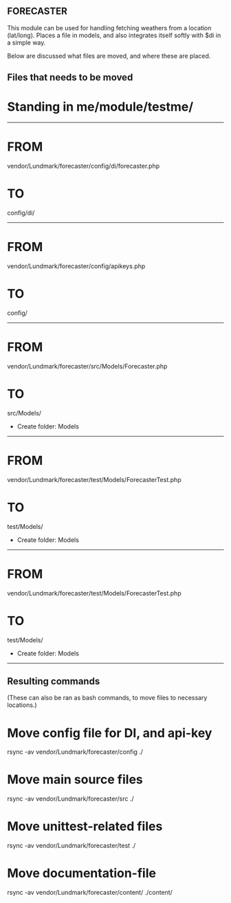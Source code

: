 ## FORECASTER ##

This module can be used for handling fetching weathers from a location (lat/long).
Places a file in models, and also integrates itself softly with $di in a simple way.

Below are discussed what files are moved, and where these are placed.


## Files that needs to be moved ##

# Standing in me/module/testme/
-----------------------------------------------------
# FROM
vendor/Lundmark/forecaster/config/di/forecaster.php
# TO
config/di/

-----------------------------------------------------
# FROM
vendor/Lundmark/forecaster/config/apikeys.php
# TO
config/

-----------------------------------------------------
# FROM
vendor/Lundmark/forecaster/src/Models/Forecaster.php
# TO
src/Models/
* Create folder: Models

-----------------------------------------------------
# FROM
vendor/Lundmark/forecaster/test/Models/ForecasterTest.php
# TO
test/Models/
* Create folder: Models

-----------------------------------------------------
# FROM
vendor/Lundmark/forecaster/test/Models/ForecasterTest.php
# TO
test/Models/
* Create folder: Models

-----------------------------------------------------
## Resulting commands ##
(These can also be ran as bash commands, to move files to necessary locations.)

# Move config file for DI, and api-key
rsync -av vendor/Lundmark/forecaster/config ./
# Move main source files
rsync -av vendor/Lundmark/forecaster/src ./
# Move unittest-related files
rsync -av vendor/Lundmark/forecaster/test ./
# Move documentation-file
rsync -av vendor/Lundmark/forecaster/content/ ./content/
